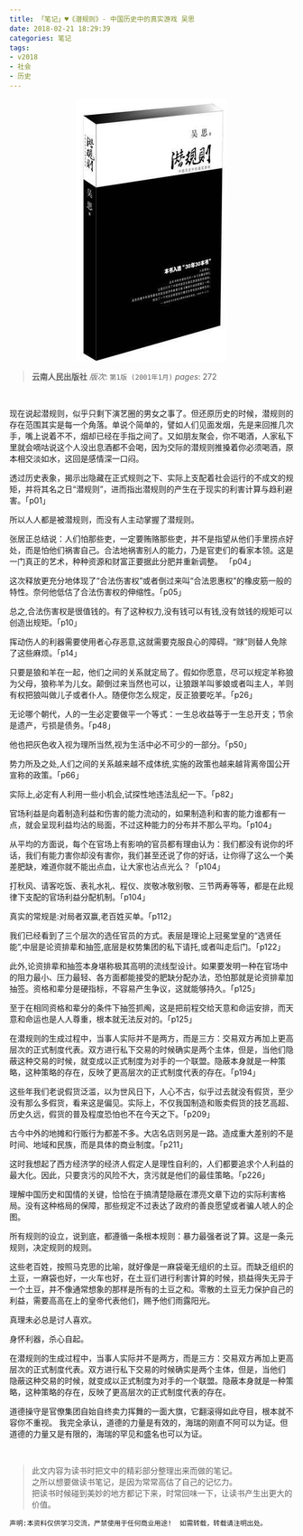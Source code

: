 ```yaml
---
title: 「笔记」♥《潜规则》- 中国历史中的真实游戏 吴思 
date: 2018-02-21 18:29:39
categories: 笔记
tags:
- v2018
- 社会
- 历史
---
```


<div  align="center">    
    <img src="/2018/02/21/qianguize/q1.jpg">
</div>

> __云南人民出版社__
> *版次*: 
> `第1版 (2001年1月)` 
> _pages_: 272

<br /> 

现在说起潜规则，似乎只剩下演艺圈的男女之事了。但还原历史的时候，潜规则的存在范围其实是每一个角落。单说个简单的，譬如人们见面发烟，先是来回推几次手，嘴上说着不不，烟却已经在手指之间了。又如朋友聚会，你不喝酒，人家私下里就会嘀咕说这个人没出息酒都不会喝，因为交际的潜规则推搡着你必须喝酒，原本相交淡如水，这回是感情深一口闷。

透过历史表象，揭示出隐藏在正式规则之下、实际上支配着社会运行的不成文的规矩，并将其名之日“潜规则”，进而指出潜规则的产生在于现实的利害计算与趋利避害。「p01」

所以人人都是被潜规则，而没有人主动掌握了潜规则。

张居正总结说：人们怕那些吏，一定要贿赂那些吏，并不是指望从他们手里捞点好处，而是怕他们祸害自己。合法地祸害别人的能力，乃是官吏们的看家本领。这是一门真正的艺术，种种资源和财富正要据此分肥并重新调整。 「p04」

这次释放更充分地体现了“合法伤害权”或者倒过来叫“合法恩惠权”的橡皮筋一般的特性。奈何他低估了合法伤害权的伸缩性。「p05」

总之,合法伤害权是很值钱的。有了这种权力,没有钱可以有钱,没有敛钱的规矩可以创造出规矩。「p10」

挥动伤人的利器需要使用者心存恶意,这就需要克服良心的障碍。“赇”则替人免除了这些麻烦。「p14」

只要是狼和羊在一起，他们之间的关系就定局了。假如你愿意，尽可以规定羊称狼为父母，狼称羊为儿女。颠倒过来当然也可以，让狼跟羊叫爹娘或者叫主人，羊则有权把狼叫做儿子或者仆人。随便你怎么规定，反正狼要吃羊。「p26」

无论哪个朝代，人的一生必定要做平一个等式：一生总收益等于一生总开支；节余是遗产，亏损是债务。「p48」

他也把灰色收入视为理所当然,视为生活中必不可少的一部分。「p50」

势力所及之处,人们之间的关系越来越不成体统,实施的政策也越来越背离帝国公开宣称的政策。「p66」

实际上,必定有人利用一些小机会,试探性地违法乱纪一下。「p82」

官场利益是向着制造利益和伤害的能力流动的，如果制造利和害的能力谁都有一点，就会呈现利益均沾的局面，不过这种能力的分布并不那么平均。「p104」

从平均的方面说，每个在官场上有影响的官员都有理由认为：我们都没有说你的坏话，我们有能力害你却没有害你，我们甚至还说了你的好话，让你得了这么一个美差肥缺，难道你就不能出点血，让大家也沾点光么？「p104」

打秋风、请客吃饭、表礼水礼、程仪、炭敬冰敬别敬、三节两寿等等，都是在此规律下支配的官场利益分配机制。「p104」

真实的常规是:对局者双赢,老百姓买单。「p112」

我们已经看到了三个层次的选任官员的方式。表层是理论上冠冕堂皇的“选贤任能”,中层是论资排辈和抽签,底层是权势集团的私下请托,或者叫走后门。「p122」

此外,论资排辈和抽签本身堪称极其高明的流线型设计。如果要发明一种在官场中的阻力最小、压力最轻、各方面都能接受的肥缺分配办法，恐怕那就是论资排辈加抽签。资格和辈分是硬指标，不容易产生争议，这就能够持久。「p125」

至于在相同资格和辈分的条件下抽签抓阄，这是把前程交给天意和命运安排，而天意和命运也是人人尊重，根本就无法反对的。「p125」

在潜规则的生成过程中，当事人实际并不是两方，而是三方：交易双方再加上更高层次的正式制度代表。双方进行私下交易的时候确实是两个主体，但是，当他们隐蔽这种交易的时候，就变成以正式制度为对手的一个联盟。隐蔽本身就是一种策略，这种策略的存在，反映了更高层次的正式制度代表的存在。「p194」

这些年我们老说假货泛滥，以为世风日下，人心不古，似乎过去就没有假货，至少没有那么多假货，看来这是偏见。实际上，不仅我国制造和贩卖假货的技艺高超、历史久远，假货的普及程度恐怕也不在今天之下。「p209」

古今中外的地摊和行贩行为都差不多。大店名店则另是一路。造成重大差别的不是时间、地域和民族，而是具体的商业制度。「p211」

这时我想起了西方经济学的经济人假定人是理性自利的，人们都要追求个人利益的最大化。因此，只要贪污的风险不大，贪污就是他们的最佳策略。「p226」

理解中国历史和国情的关键，恰恰在于搞清楚隐蔽在漂亮文章下边的实际利害格局。没有这种格局的保障，那些规定不过表达了政府的善良愿望或者骗人唬人的企图。

所有规则的设立，说到底，都遵循一条根本规则：暴力最强者说了算。这是一条元规则，决定规则的规则。

这些老百姓，按照马克思的比喻，就好像是一麻袋毫无组织的土豆。而缺乏组织的土豆，一麻袋也好，一火车也好，在土豆们进行利害计算的时候，损益得失无异于一个土豆，并不像通常想象的那样是所有的土豆之和。零散的土豆无力保护自己的利益，需要高高在上的皇帝代表他们，赐予他们雨露阳光。

真理未必总是讨人喜欢。

身怀利器，杀心自起。

在潜规则的生成过程中，当事人实际并不是两方，而是三方：交易双方再加上更高层次的正式制度代表。双方进行私下交易的时候确实是两个主体，但是，当他们
隐蔽这种交易的时候，就变成以正式制度为对手的一个联盟。隐蔽本身就是一种策略，这种策略的存在，反映了更高层次的正式制度代表的存在。

道德操守是官僚集团自始自终卖力挥舞的一面大旗，它翻滚得如此夺目，根本就不容你不重视。 我完全承认，道德的力量是有效的，海瑞的刚直不阿可以为证。但道德的力量又是有限的，海瑞的罕见和盛名也可以为证。


<br />

> 此文内容为读书时把文中的精彩部分整理出来而做的笔记。<br />
之所以想要做读书笔记，是因为常常高估了自己的记忆力。<br />
把读书时候碰到美妙的地方都记下来，时常回味一下，让读书产生出更大的价值。

`声明:本资料仅供学习交流，严禁使用于任何商业用途!  如需转载，转载请注明出处。`


